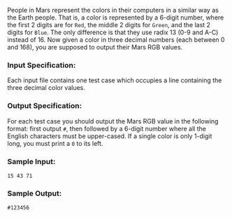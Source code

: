 <!-- Title
Colors in Mars (20)
-->
People in Mars represent the colors in their computers in a similar way as the
Earth people. That is, a color is represented by a 6-digit number, where the
first 2 digits are for `Red`, the middle 2 digits for `Green`, and the last 2
digits for `Blue`. The only difference is that they use radix 13 (0-9 and A-C)
instead of 16. Now given a color in three decimal numbers (each between 0 and
168), you are supposed to output their Mars RGB values.

### Input Specification:

Each input file contains one test case which occupies a line containing the
three decimal color values.

### Output Specification:

For each test case you should output the Mars RGB value in the following
format: first output `#`, then followed by a 6-digit number where all the
English characters must be upper-cased. If a single color is only 1-digit
long, you must print a `0` to its left.

### Sample Input:

```
15 43 71
```

### Sample Output:

```
#123456
```
